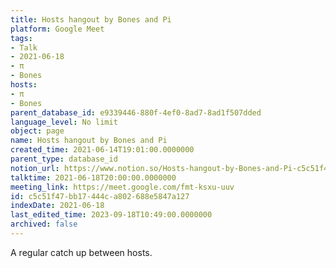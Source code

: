 ```yaml
---
title: Hosts hangout by Bones and Pi
platform: Google Meet
tags:
- Talk
- 2021-06-18
- π
- Bones
hosts:
- π
- Bones
parent_database_id: e9339446-880f-4ef0-8ad7-8ad1f507dded
language_level: No limit
object: page
name: Hosts hangout by Bones and Pi
created_time: 2021-06-14T19:01:00.0000000
parent_type: database_id
notion_url: https://www.notion.so/Hosts-hangout-by-Bones-and-Pi-c5c51f47bb17444ca802688e5847a127
talktime: 2021-06-18T20:00:00.0000000
meeting_link: https://meet.google.com/fmt-ksxu-uuv
id: c5c51f47-bb17-444c-a802-688e5847a127
indexDate: 2021-06-18
last_edited_time: 2023-09-18T10:49:00.0000000
archived: false
---
```


A regular catch up between hosts.


